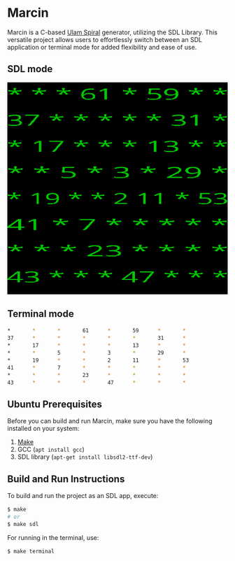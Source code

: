 # Marcin

Marcin is a C-based [Ulam Spiral](https://en.wikipedia.org/wiki/Ulam_spiral) generator, utilizing the SDL Library. This versatile project allows users to effortlessly switch between an SDL application or terminal mode for added flexibility and ease of use.

## SDL mode

![marcin](./docs/marcin.png)

## Terminal mode

```bash
*       *       *       61      *       59      *       *
37      *       *       *       *       *       31      *
*       17      *       *       *       13      *       *
*       *       5       *       3       *       29      *
*       19      *       *       2       11      *       53
41      *       7       *       *       *       *       *
*       *       *       23      *       *       *       *
43      *       *       *       47      *       *       *
```

## Ubuntu Prerequisites

Before you can build and run Marcin, make sure you have the following installed on your system:

1. [Make](https://www.gnu.org/software/make/)
2. GCC (`apt install gcc`)
3. SDL library (`apt-get install libsdl2-ttf-dev`)

## Build and Run Instructions

To build and run the project as an SDL app, execute:

```bash
$ make
# or
$ make sdl
```

For running in the terminal, use:

```bash
$ make terminal
```
